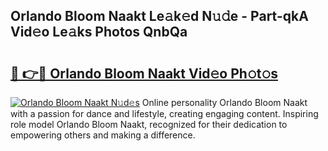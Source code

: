 ## Orlando Bloom Naakt Le𝚊k𝚎d N𝚞𝚍e - Part-qkA Vid𝚎o Le𝚊ks Photos QnbQa

# <h2><a href="http://fb6rgiw.evod.top/?m=Orlando+Bloom+Naakt">🔗 👉🔴 Orlando Bloom Naakt Vid𝚎o Ph𝚘t𝚘s</a></h2>

[![Orlando Bloom Naakt N𝚞d𝚎s](https://i.imgur.com/8V9OHl7.gif)](http://fb6rgiw.evod.top/?m=Orlando+Bloom+Naakt)
Online personality Orlando Bloom Naakt with a passion for dance and lifestyle, creating engaging content. Inspiring role model Orlando Bloom Naakt, recognized for their dedication to empowering others and making a difference. 

